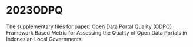# 2023ODPQ
The supplementary files for paper: Open Data Portal Quality (ODPQ) Framework Based Metric for Assessing the Quality of Open Data Portals in Indonesian Local Governments
